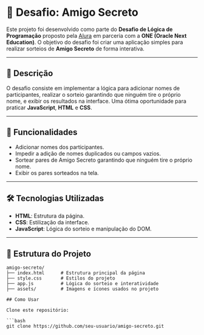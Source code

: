 # 🎁 Desafio: Amigo Secreto

Este projeto foi desenvolvido como parte do **Desafio de Lógica de Programação** proposto pela [Alura](https://www.alura.com.br/) em parceria com a **ONE (Oracle Next Education)**. O objetivo do desafio foi criar uma aplicação simples para realizar sorteios de **Amigo Secreto** de forma interativa.

---

## 📜 Descrição

O desafio consiste em implementar a lógica para adicionar nomes de participantes, realizar o sorteio garantindo que ninguém tire o próprio nome, e exibir os resultados na interface. Uma ótima oportunidade para praticar **JavaScript**, **HTML** e **CSS**.

---

## 🚀 Funcionalidades

- Adicionar nomes dos participantes.
- Impedir a adição de nomes duplicados ou campos vazios.
- Sortear pares de Amigo Secreto garantindo que ninguém tire o próprio nome.
- Exibir os pares sorteados na tela.

---

## 🛠️ Tecnologias Utilizadas

- **HTML**: Estrutura da página.
- **CSS**: Estilização da interface.
- **JavaScript**: Lógica do sorteio e manipulação do DOM.

---

## 📂 Estrutura do Projeto

```plaintext
amigo-secreto/
├── index.html      # Estrutura principal da página
├── style.css       # Estilos do projeto
├── app.js          # Lógica do sorteio e interatividade
├── assets/         # Imagens e ícones usados no projeto

## Como Usar

Clone este repositório:

```bash
git clone https://github.com/seu-usuario/amigo-secreto.git
